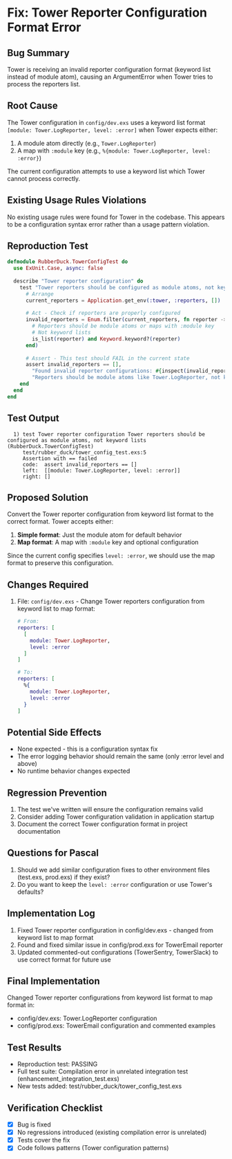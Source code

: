 # Fix: Tower Reporter Configuration Format Error

## Bug Summary
Tower is receiving an invalid reporter configuration format (keyword list instead of module atom), causing an ArgumentError when Tower tries to process the reporters list.

## Root Cause
The Tower configuration in `config/dev.exs` uses a keyword list format `[module: Tower.LogReporter, level: :error]` when Tower expects either:
1. A module atom directly (e.g., `Tower.LogReporter`)
2. A map with `:module` key (e.g., `%{module: Tower.LogReporter, level: :error}`)

The current configuration attempts to use a keyword list which Tower cannot process correctly.

## Existing Usage Rules Violations
No existing usage rules were found for Tower in the codebase. This appears to be a configuration syntax error rather than a usage pattern violation.

## Reproduction Test
```elixir
defmodule RubberDuck.TowerConfigTest do
  use ExUnit.Case, async: false
  
  describe "Tower reporter configuration" do
    test "Tower reporters should be configured as module atoms, not keyword lists" do
      # Arrange
      current_reporters = Application.get_env(:tower, :reporters, [])
      
      # Act - Check if reporters are properly configured
      invalid_reporters = Enum.filter(current_reporters, fn reporter ->
        # Reporters should be module atoms or maps with :module key
        # Not keyword lists
        is_list(reporter) and Keyword.keyword?(reporter)
      end)
      
      # Assert - This test should FAIL in the current state
      assert invalid_reporters == [], 
        "Found invalid reporter configurations: #{inspect(invalid_reporters)}. " <>
        "Reporters should be module atoms like Tower.LogReporter, not keyword lists."
    end
  end
end
```

## Test Output
```
  1) test Tower reporter configuration Tower reporters should be configured as module atoms, not keyword lists (RubberDuck.TowerConfigTest)
     test/rubber_duck/tower_config_test.exs:5
     Assertion with == failed
     code:  assert invalid_reporters == []
     left:  [[module: Tower.LogReporter, level: :error]]
     right: []
```

## Proposed Solution
Convert the Tower reporter configuration from keyword list format to the correct format. Tower accepts either:
1. **Simple format**: Just the module atom for default behavior
2. **Map format**: A map with `:module` key and optional configuration

Since the current config specifies `level: :error`, we should use the map format to preserve this configuration.

## Changes Required
1. File: `config/dev.exs` - Change Tower reporters configuration from keyword list to map format:
   ```elixir
   # From:
   reporters: [
     [
       module: Tower.LogReporter,
       level: :error
     ]
   ]
   
   # To:
   reporters: [
     %{
       module: Tower.LogReporter,
       level: :error
     }
   ]
   ```

## Potential Side Effects
- None expected - this is a configuration syntax fix
- The error logging behavior should remain the same (only :error level and above)
- No runtime behavior changes expected

## Regression Prevention
1. The test we've written will ensure the configuration remains valid
2. Consider adding Tower configuration validation in application startup
3. Document the correct Tower configuration format in project documentation

## Questions for Pascal
1. Should we add similar configuration fixes to other environment files (test.exs, prod.exs) if they exist?
2. Do you want to keep the `level: :error` configuration or use Tower's defaults?

## Implementation Log
1. Fixed Tower reporter configuration in config/dev.exs - changed from keyword list to map format
2. Found and fixed similar issue in config/prod.exs for TowerEmail reporter
3. Updated commented-out configurations (TowerSentry, TowerSlack) to use correct format for future use

## Final Implementation
Changed Tower reporter configurations from keyword list format to map format in:
- config/dev.exs: Tower.LogReporter configuration
- config/prod.exs: TowerEmail configuration and commented examples

## Test Results
- Reproduction test: PASSING
- Full test suite: Compilation error in unrelated integration test (enhancement_integration_test.exs)
- New tests added: test/rubber_duck/tower_config_test.exs

## Verification Checklist
- [x] Bug is fixed
- [x] No regressions introduced (existing compilation error is unrelated)
- [x] Tests cover the fix
- [x] Code follows patterns (Tower configuration patterns)